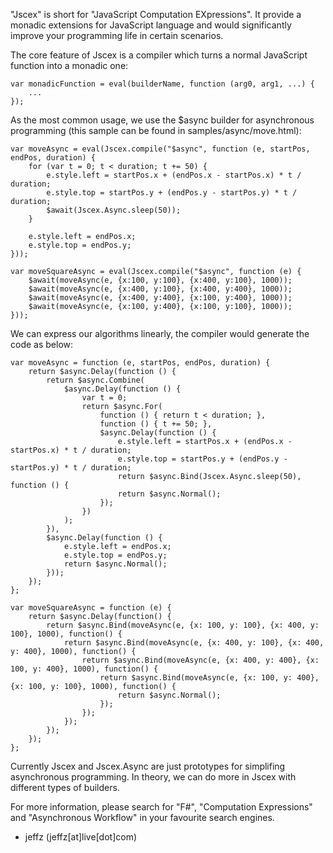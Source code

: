 "Jscex" is short for "JavaScript Computation EXpressions". It provide a monadic extensions for JavaScript language and would significantly improve your programming life in certain scenarios.

The core feature of Jscex is a compiler which turns a normal JavaScript function into a monadic one:

    var monadicFunction = eval(builderName, function (arg0, arg1, ...) {
        ... 
    });

As the most common usage, we use the $async builder for asynchronous programming (this sample can be found in samples/async/move.html):

    var moveAsync = eval(Jscex.compile("$async", function (e, startPos, endPos, duration) {
        for (var t = 0; t < duration; t += 50) {
            e.style.left = startPos.x + (endPos.x - startPos.x) * t / duration;
            e.style.top = startPos.y + (endPos.y - startPos.y) * t / duration;
            $await(Jscex.Async.sleep(50));
        }

        e.style.left = endPos.x;
        e.style.top = endPos.y;
    }));
    
    var moveSquareAsync = eval(Jscex.compile("$async", function (e) {
        $await(moveAsync(e, {x:100, y:100}, {x:400, y:100}, 1000));
        $await(moveAsync(e, {x:400, y:100}, {x:400, y:400}, 1000));
        $await(moveAsync(e, {x:400, y:400}, {x:100, y:400}, 1000));
        $await(moveAsync(e, {x:100, y:400}, {x:100, y:100}, 1000));
    }));

We can express our algorithms linearly, the compiler would generate the code as below:

    var moveAsync = function (e, startPos, endPos, duration) {
        return $async.Delay(function () {
            return $async.Combine(
                $async.Delay(function () {
                    var t = 0;
                    return $async.For(
                        function () { return t < duration; }, 
                        function () { t += 50; },
                        $async.Delay(function () {
                            e.style.left = startPos.x + (endPos.x - startPos.x) * t / duration;
                            e.style.top = startPos.y + (endPos.y - startPos.y) * t / duration;
                            return $async.Bind(Jscex.Async.sleep(50), function () {
                            return $async.Normal();
                        });
                    })
                );
            }),
            $async.Delay(function () {
                e.style.left = endPos.x;
                e.style.top = endPos.y;
                return $async.Normal();
            }));
        });
    };

    var moveSquareAsync = function (e) {
        return $async.Delay(function() {
            return $async.Bind(moveAsync(e, {x: 100, y: 100}, {x: 400, y: 100}, 1000), function() {
                return $async.Bind(moveAsync(e, {x: 400, y: 100}, {x: 400, y: 400}, 1000), function() {
                    return $async.Bind(moveAsync(e, {x: 400, y: 400}, {x: 100, y: 400}, 1000), function() {
                        return $async.Bind(moveAsync(e, {x: 100, y: 400}, {x: 100, y: 100}, 1000), function() {
                            return $async.Normal();
                        });
                    });
                });
            });
        });
    };
    
Currently Jscex and Jscex.Async are just prototypes for simplifing asynchronous programming. In theory, we can do more in Jscex with different types of builders.

For more information, please search for "F#", "Computation Expressions" and "Asynchronous Workflow" in your favourite search engines.

- jeffz (jeffz[at]live[dot]com)
